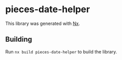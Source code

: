 # pieces-date-helper

This library was generated with [Nx](https://nx.dev).

## Building

Run `nx build pieces-date-helper` to build the library.
